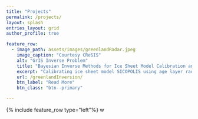 ```yaml
---
title: "Projects"
permalink: /projects/
layout: splash
entries_layout: grid
author_profile: true

feature_row:
  - image_path: assets/images/greenlandRadar.jpeg
    image_caption: "Courtesy CReSIS"
    alt: "GrIS Inverse Problem"
    title: "Bayesian Inverse Methods for Ice Sheet Model Calibration and Reconstruction"
    excerpt: "Calibrating ice sheet model SICOPOLIS using age layer radar data in order to project the future impact on sea level accurately."
    url: /greenlandInversion/
    btn_label: "Read More"
    btn_class: "btn--primary"

---
```


{% include feature_row type="left"%}
w
